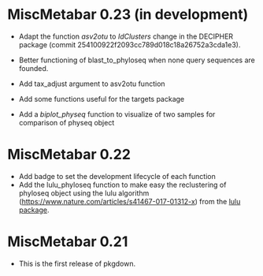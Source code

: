 # MiscMetabar 0.23 (in development)

* Adapt the function *asv2otu* to *IdClusters* change in the DECIPHER package (commit 254100922f2093cc789d018c18a26752a3cda1e3).  

* Better functioning of blast_to_phyloseq when none query sequences are founded.

* Add tax_adjust argument to asv2otu function

* Add some functions useful for the targets package

* Add a *biplot_physeq*  function to visualize of two samples for comparison of physeq object

# MiscMetabar 0.22

* Add badge to set the development lifecycle of each function
* Add the lulu_phyloseq function to make easy the reclustering of phyloseq object using the lulu algorithm (https://www.nature.com/articles/s41467-017-01312-x) from the [lulu package](https://github.com/adrientaudiere/lulu).


# MiscMetabar 0.21

* This is the first release of pkgdown.
